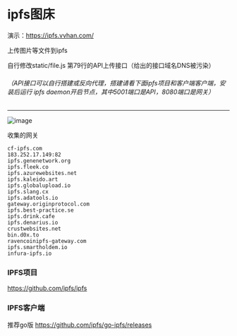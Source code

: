 <!--
 * @Author: Han
 * @Date: 2021-11-01 10:36:00
 * @LastEditors: Han
 * @LastEditTime: 2021-11-01 10:39:14
 * @FilePath: \ipfs\README.md
-->
# ipfs图床

演示：https://ipfs.vvhan.com/

上传图片等文件到ipfs

自行修改static/file.js 第79行的API上传接口（给出的接口域名DNS被污染）

###### （API接口可以自行搭建或反向代理，搭建请看下面ipfs项目和客户端客户端，安装后运行 ipfs daemon开启节点，其中5001端口是API，8080端口是网关）
----------------------------------

![image](https://cdn.jsdelivr.net/gh/uxiaohan/GitImgTypecho@master/usr/uploads/2021/11/3167604020.png)

收集的网关
```
cf-ipfs.com
183.252.17.149:82
ipfs.genenetwork.org
ipfs.fleek.co
ipfs.azurewebsites.net
ipfs.kaleido.art
ipfs.globalupload.io
ipfs.slang.cx
ipfs.adatools.io
gateway.originprotocol.com
ipfs.best-practice.se
ipfs.drink.cafe
ipfs.denarius.io        
crustwebsites.net
bin.d0x.to
ravencoinipfs-gateway.com
ipfs.smartholdem.io
infura-ipfs.io
```

### IPFS项目
https://github.com/ipfs/ipfs 

### IPFS客户端
推荐go版 https://github.com/ipfs/go-ipfs/releases
